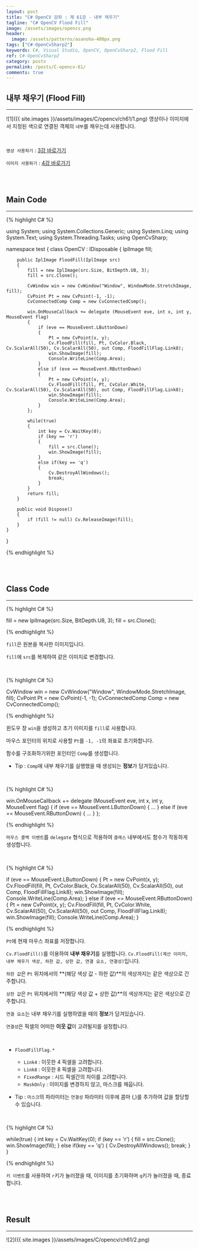 ```yaml
---
layout: post
title: "C# OpenCV 강좌 : 제 61강 - 내부 채우기"
tagline: "C# OpenCV Flood Fill"
image: /assets/images/opencv.png
header:
  image: /assets/patterns/asanoha-400px.png
tags: ["C#-OpenCvSharp2"]
keywords: C#, Visual Studio, OpenCV, OpenCvSharp2, Flood Fill
ref: C#-OpenCvSharp2
category: posts
permalink: /posts/C-opencv-61/
comments: true
---
```


## 내부 채우기 (Flood Fill) ##
----------

![1]({{ site.images }}/assets/images/C/opencv/ch61/1.png)
영상이나 이미지에서 지정된 색으로 연결된 객체의 `내부`를 채우는데 사용합니다.

<br>

`영상 사용하기` : [3강 바로가기][3강]

`이미지 사용하기` : [4강 바로가기][4강]

<br>
<br>

## Main Code ##
----------

{% highlight C# %}

using System;
using System.Collections.Generic;
using System.Linq;
using System.Text;
using System.Threading.Tasks;
using OpenCvSharp;

namespace test
{
    class OpenCV : IDisposable
    {
        IplImage fill;

        public IplImage FloodFill(IplImage src)
        {
            fill = new IplImage(src.Size, BitDepth.U8, 3);
            fill = src.Clone();

            CvWindow win = new CvWindow("Window", WindowMode.StretchImage, fill);
            CvPoint Pt = new CvPoint(-1, -1);
            CvConnectedComp Comp = new CvConnectedComp();

            win.OnMouseCallback += delegate (MouseEvent eve, int x, int y, MouseEvent flag)
            {
                if (eve == MouseEvent.LButtonDown)
                {
                    Pt = new CvPoint(x, y);
                    Cv.FloodFill(fill, Pt, CvColor.Black, Cv.ScalarAll(50), Cv.ScalarAll(50), out Comp, FloodFillFlag.Link8);
                    win.ShowImage(fill);
                    Console.WriteLine(Comp.Area);                
                }
                else if (eve == MouseEvent.RButtonDown)
                {
                    Pt = new CvPoint(x, y);
                    Cv.FloodFill(fill, Pt, CvColor.White, Cv.ScalarAll(50), Cv.ScalarAll(50), out Comp, FloodFillFlag.Link8);
                    win.ShowImage(fill);
                    Console.WriteLine(Comp.Area);                
                }
            };

            while(true)
            {
                int key = Cv.WaitKey(0);
                if (key == 'r')
                {
                    fill = src.Clone();
                    win.ShowImage(fill);
                }
                else if(key == 'q')
                {
                    Cv.DestroyAllWindows();
                    break;
                }
            }    
            return fill;
        }
            
        public void Dispose()
        {
            if (fill != null) Cv.ReleaseImage(fill);   
        }
    }
}

{% endhighlight %}

<br>
<br>

## Class Code ##
----------

{% highlight C# %}

fill = new IplImage(src.Size, BitDepth.U8, 3);
fill = src.Clone();

{% endhighlight %}

`fill`은 원본을 복사한 이미지입니다. 

`fill`에 `src`를 복제하여 같은 이미지로 변경합니다.

<br>

{% highlight C# %}

CvWindow win = new CvWindow("Window", WindowMode.StretchImage, fill);
CvPoint Pt = new CvPoint(-1, -1);
CvConnectedComp Comp = new CvConnectedComp();

{% endhighlight %}

윈도우 창 `win`을 생성하고 초기 이미지를 `fill`로 사용합니다.

마우스 포인터의 위치로 사용할 `Pt`를 `-1, -1`의 좌표로 초기화합니다.

함수를 구조화하기위한 포인터인 `Comp`를 생성합니다.

* Tip : `Comp`에 내부 채우기를 실행했을 때 생성되는 **정보**가 담겨있습니다.

<br>

{% highlight C# %}

win.OnMouseCallback += delegate (MouseEvent eve, int x, int y, MouseEvent flag)
{
    if (eve == MouseEvent.LButtonDown)
    {
        ...
    }
    else if (eve == MouseEvent.RButtonDown)
    {
        ...
    }
};

{% endhighlight %}

`마우스 콜백 이벤트`를 `delegate` 형식으로 적용하여 `클래스` 내부에서도 함수가 작동하게 생성합니다.

<br>

{% highlight C# %}

if (eve == MouseEvent.LButtonDown)
{
    Pt = new CvPoint(x, y);
    Cv.FloodFill(fill, Pt, CvColor.Black, Cv.ScalarAll(50), Cv.ScalarAll(50), out Comp, FloodFillFlag.Link8);
    win.ShowImage(fill);
    Console.WriteLine(Comp.Area);
}
else if (eve == MouseEvent.RButtonDown)
{
    Pt = new CvPoint(x, y);
    Cv.FloodFill(fill, Pt, CvColor.White, Cv.ScalarAll(50), Cv.ScalarAll(50), out Comp, FloodFillFlag.Link8);
    win.ShowImage(fill);
    Console.WriteLine(Comp.Area);
}

{% endhighlight %}

`Pt`에 현재 마우스 좌표를 저장합니다.

`Cv.FloodFill()`를 이용하여 **내부 채우기**를 실행합니다. `Cv.FloodFill(계산 이미지, 내부 채우기 색상, 하한 값, 상한 값, 연결 요소, 연결성)`입니다.

`하한 값`은 `Pt` 위치에서의 **(해당 색상 값 - 하한 값)**의 색상까지는 같은 색상으로 간주합니다.

`상한 값`은 `Pt` 위치에서의 **(해당 색상 값 + 상한 값)**의 색상까지는 같은 색상으로 간주합니다.

`연결 요소`는 내부 채우기를 실행하였을 때의 **정보**가 담겨있습니다.

`연결성`은 픽셀의 어떠한 **이웃 값**이 고려될지를 설정합니다.

<br>

* `FloodFillFlag.*`
    * `Link4` : 이웃한 4 픽셀을 고려합니다.
    * `Link8` : 이웃한 8 픽셀을 고려합니다.
    * `FixedRange` : 시드 픽셀간의 차이를 고려합니다.
    * `MaskOnly` : 이미지를 변경하지 않고, 마스크를 채웁니다.

 * Tip : `마스크`의 파라미터는 `연결성` 파라미터 이후에 콤마 (,)를 추가하여 값을 할당할 수 있습니다.

<br>

{% highlight C# %}

while(true)
{
    int key = Cv.WaitKey(0);
    if (key == 'r')
    {
        fill = src.Clone();
        win.ShowImage(fill);
    }
    else if(key == 'q')
    {
        Cv.DestroyAllWindows();
        break;
    }
}

{% endhighlight %}

`키 이벤트`를 사용하여 `r`키가 눌러졌을 때, 이미지를 초기화하며 `q`키가 눌러졌을 때, 종료합니다.

<br>
<br>

## Result ##
----------

![2]({{ site.images }}/assets/images/C/opencv/ch61/2.png)

[3강]: https://076923.github.io/posts/C-opencv-3/
[4강]: https://076923.github.io/posts/C-opencv-4/


